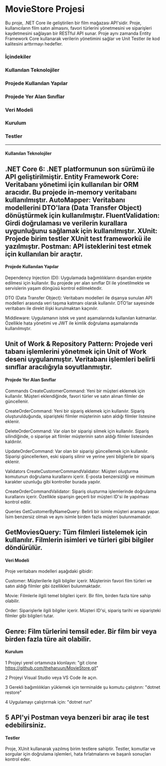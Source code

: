 # MovieStore Projesi
Bu proje, .NET Core ile geliştirilen bir film mağazası API'sidir. Proje, kullanıcıların film satın almasını, favori türlerini yönetmesini ve siparişleri kaydetmesini sağlayan bir RESTful API sunar. Proje aynı zamanda Entity Framework Core kullanarak verilerin yönetimini sağlar ve Unit Testler ile kod kalitesini arttırmayı hedefler.

### İçindekiler
### Kullanılan Teknolojiler
### Projede Kullanılan Yapılar
### Projede Yer Alan Sınıflar
### Veri Modeli
### Kurulum
### Testler
---------
#### Kullanılan Teknolojiler

.NET Core 6: .NET platformunun son sürümü ile API geliştirilmiştir.
Entity Framework Core: Veritabanı yönetimi için kullanılan bir ORM aracıdır. Bu projede in-memory veritabanı kullanılmıştır.
AutoMapper: Veritabanı modellerini DTO'lara (Data Transfer Object) dönüştürmek için kullanılmıştır.
FluentValidation: Girdi doğrulaması ve verilerin kurallara uygunluğunu sağlamak için kullanılmıştır.
XUnit: Projede birim testler XUnit test frameworkü ile yazılmıştır.
Postman: API isteklerini test etmek için kullanılan bir araçtır.
----------
#### Projede Kullanılan Yapılar
Dependency Injection (DI): Uygulamada bağımlılıkların dışarıdan enjekte edilmesi için kullanılır. Bu projede yer alan sınıflar DI ile yönetilmekte ve servislerin yaşam döngüsü kontrol edilmektedir.

DTO (Data Transfer Object): Veritabanı modelleri ile dışarıya sunulan API modelleri arasında veri taşıma katmanı olarak kullanılır. DTO’lar sayesinde veritabanı ile direkt ilişki kurulmaktan kaçınılır.

Middleware: Uygulamanın istek ve yanıt aşamalarında kullanılan katmanlar. Özellikle hata yönetimi ve JWT ile kimlik doğrulama aşamalarında kullanılmıştır.

Unit of Work & Repository Pattern: Projede veri tabanı işlemlerini yönetmek için Unit of Work deseni uygulanmıştır. Veritabanı işlemleri belirli sınıflar aracılığıyla soyutlanmıştır.
---------
#### Projede Yer Alan Sınıflar
Commands
CreateCustomerCommand: Yeni bir müşteri eklemek için kullanılır. Müşteri eklendiğinde, favori türler ve satın alınan filmler de güncellenir.

CreateOrderCommand: Yeni bir sipariş eklemek için kullanılır. Sipariş oluşturulduğunda, siparişteki filmler müşterinin satın aldığı filmler listesine eklenir.

DeleteOrderCommand: Var olan bir siparişi silmek için kullanılır. Sipariş silindiğinde, o siparişe ait filmler müşterinin satın aldığı filmler listesinden kaldırılır.

UpdateOrderCommand: Var olan bir siparişi güncellemek için kullanılır. Siparişi güncellerken, eski sipariş silinir ve yerine yeni bilgilerle bir sipariş eklenir.

Validators
CreateCustomerCommandValidator: Müşteri oluşturma komutunun doğrulama kurallarını içerir. E-posta benzersizliği ve minimum karakter uzunluğu gibi kontroller burada yapılır.

CreateOrderCommandValidator: Sipariş oluşturma işlemlerinde doğrulama kurallarını içerir. Özellikle siparişin geçerli bir müşteri ID'si ile yapılması kontrol edilir.

Queries
GetCustomerByNameQuery: Belirli bir isimle müşteri araması yapar. İsim benzersiz olmalı ve aynı isimle birden fazla müşteri bulunmamalıdır.

GetMoviesQuery: Tüm filmleri listelemek için kullanılır. Filmlerin isimleri ve türleri gibi bilgiler döndürülür.
---------
#### Veri Modeli
Proje veritabanı modelleri aşağıdaki gibidir:

Customer: Müşterilerle ilgili bilgiler içerir. Müşterinin favori film türleri ve satın aldığı filmler gibi özellikleri bulunmaktadır.

Movie: Filmlerle ilgili temel bilgileri içerir. Bir film, birden fazla türe sahip olabilir.

Order: Siparişlerle ilgili bilgiler içerir. Müşteri ID'si, sipariş tarihi ve siparişteki filmler gibi bilgileri tutar.

Genre: Film türlerini temsil eder. Bir film bir veya birden fazla türe ait olabilir.
------------
#### Kurulum
1 Projeyi yerel ortamınıza klonlayın:  "git clone https://github.com/theharuun/MovieStore.git"

2 Projeyi Visual Studio veya VS Code ile açın.

3 Gerekli bağımlılıkları yüklemek için terminalde şu komutu çalıştırın: "dotnet restore"

4 Uygulamayı çalıştırmak için: "dotnet run"

5 API'yi Postman veya benzeri bir araç ile test edebilirsiniz.
---------
#### Testler
Proje, XUnit kullanarak yazılmış birim testlere sahiptir. Testler, komutlar ve sorgular için doğrulama işlemleri, hata fırlatmalarını ve başarılı sonuçları kontrol eder.
